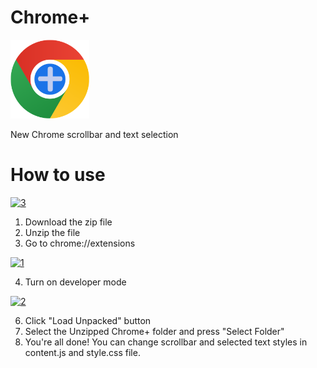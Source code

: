 # Chrome+
<img src="icon.png" width="25%">

New Chrome scrollbar and text selection

# How to use
<a href="https://imgbb.com/"><img src="https://i.ibb.co/Pz12R3t/3.png" alt="3" border="0" width="25%"></a>
1. Download the zip file
2. Unzip the file
3. Go to chrome://extensions

<a href="https://ibb.co/mbGxR5S"><img src="https://i.ibb.co/Bct1f2w/1.png" alt="1" border="0" width="25%"></a>

4. Turn on developer mode

<a href="https://imgbb.com/"><img src="https://i.ibb.co/qDSYXqR/2.png" alt="2" border="0" width="25%"></a>
  
6. Click "Load Unpacked" button
7. Select the Unzipped Chrome+ folder and press "Select Folder"
8. You're all done! You can change scrollbar and selected text styles in content.js and style.css file.
